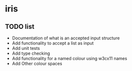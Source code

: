 # iris


## TODO list

- Documentation of what is an accepted input structure
- Add functionality to accept a list as input
- Add unit tests
- Add type checking
- Add functionality for a named colour using w3cx11 names
- Add Other colour spaces